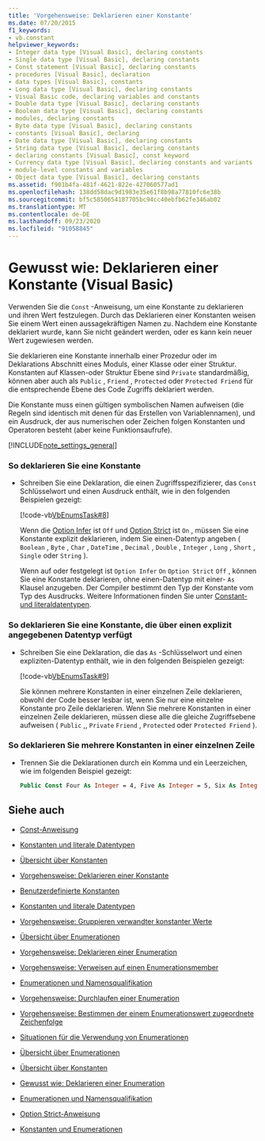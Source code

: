 ```yaml
---
title: 'Vorgehensweise: Deklarieren einer Konstante'
ms.date: 07/20/2015
f1_keywords:
- vb.constant
helpviewer_keywords:
- Integer data type [Visual Basic], declaring constants
- Single data type [Visual Basic], declaring constants
- Const statement [Visual Basic], declaring constants
- procedures [Visual Basic], declaration
- data types [Visual Basic], constants
- Long data type [Visual Basic], declaring constants
- Visual Basic code, declaring variables and constants
- Double data type [Visual Basic], declaring constants
- Boolean data type [Visual Basic], declaring constants
- modules, declaring constants
- Byte data type [Visual Basic], declaring constants
- constants [Visual Basic], declaring
- Date data type [Visual Basic], declaring constants
- String data type [Visual Basic], declaring constants
- declaring constants [Visual Basic], const keyword
- Currency data type [Visual Basic], declaring constants and variants
- module-level constants and variables
- Object data type [Visual Basic], declaring constants
ms.assetid: f901b4fa-481f-4621-822e-427060577ad1
ms.openlocfilehash: 138dd58dac9d1983e35e61f8b98a77810fc6e38b
ms.sourcegitcommit: bf5c5850654187705bc94cc40ebfb62fe346ab02
ms.translationtype: MT
ms.contentlocale: de-DE
ms.lasthandoff: 09/23/2020
ms.locfileid: "91058845"
---
```

# <a name="how-to-declare-a-constant-visual-basic"></a>Gewusst wie: Deklarieren einer Konstante (Visual Basic)

Verwenden Sie die `Const` -Anweisung, um eine Konstante zu deklarieren und ihren Wert festzulegen. Durch das Deklarieren einer Konstanten weisen Sie einem Wert einen aussagekräftigen Namen zu. Nachdem eine Konstante deklariert wurde, kann Sie nicht geändert werden, oder es kann kein neuer Wert zugewiesen werden.  
  
 Sie deklarieren eine Konstante innerhalb einer Prozedur oder im Deklarations Abschnitt eines Moduls, einer Klasse oder einer Struktur. Konstanten auf Klassen-oder Struktur Ebene sind `Private` standardmäßig, können aber auch als `Public` , `Friend` , `Protected` oder `Protected Friend` für die entsprechende Ebene des Code Zugriffs deklariert werden.  
  
 Die Konstante muss einen gültigen symbolischen Namen aufweisen (die Regeln sind identisch mit denen für das Erstellen von Variablennamen), und ein Ausdruck, der aus numerischen oder Zeichen folgen Konstanten und Operatoren besteht (aber keine Funktionsaufrufe).  
  
[!INCLUDE[note_settings_general](~/includes/note-settings-general-md.md)]  
  
### <a name="to-declare-a-constant"></a>So deklarieren Sie eine Konstante  
  
- Schreiben Sie eine Deklaration, die einen Zugriffsspezifizierer, das `Const` Schlüsselwort und einen Ausdruck enthält, wie in den folgenden Beispielen gezeigt:  
  
     [!code-vb[VbEnumsTask#8](~/samples/snippets/visualbasic/VS_Snippets_VBCSharp/VbEnumsTask/VB/Class2.vb#8)]  
  
     Wenn die [Option Infer](../../../language-reference/statements/option-infer-statement.md) ist `Off` und [Option Strict](../../../language-reference/statements/option-strict-statement.md) ist `On` , müssen Sie eine Konstante explizit deklarieren, indem Sie einen-Datentyp angeben ( `Boolean` , `Byte` , `Char` , `DateTime` , `Decimal` , `Double` , `Integer` , `Long` , `Short` , `Single` oder `String` ).  
  
     Wenn auf oder festgelegt ist `Option Infer` `On` `Option Strict` `Off` , können Sie eine Konstante deklarieren, ohne einen-Datentyp mit einer- `As` Klausel anzugeben. Der Compiler bestimmt den Typ der Konstante vom Typ des Ausdrucks. Weitere Informationen finden Sie unter [Constant-und literaldatentypen](constant-and-literal-data-types.md).  
  
### <a name="to-declare-a-constant-that-has-an-explicitly-stated-data-type"></a>So deklarieren Sie eine Konstante, die über einen explizit angegebenen Datentyp verfügt  
  
- Schreiben Sie eine Deklaration, die das `As` -Schlüsselwort und einen expliziten-Datentyp enthält, wie in den folgenden Beispielen gezeigt:  
  
     [!code-vb[VbEnumsTask#9](~/samples/snippets/visualbasic/VS_Snippets_VBCSharp/VbEnumsTask/VB/Class2.vb#9)]  
  
     Sie können mehrere Konstanten in einer einzelnen Zeile deklarieren, obwohl der Code besser lesbar ist, wenn Sie nur eine einzelne Konstante pro Zeile deklarieren. Wenn Sie mehrere Konstanten in einer einzelnen Zeile deklarieren, müssen diese alle die gleiche Zugriffsebene aufweisen ( `Public` ,, `Private` `Friend` , `Protected` oder `Protected Friend` ).  
  
### <a name="to-declare-multiple-constants-on-a-single-line"></a>So deklarieren Sie mehrere Konstanten in einer einzelnen Zeile  
  
- Trennen Sie die Deklarationen durch ein Komma und ein Leerzeichen, wie im folgenden Beispiel gezeigt:  
  
    ```vb  
    Public Const Four As Integer = 4, Five As Integer = 5, Six As Integer = 44  
    ```  
  
## <a name="see-also"></a>Siehe auch

- [Const-Anweisung](../../../language-reference/statements/const-statement.md)
- [Konstanten und literale Datentypen](constant-and-literal-data-types.md)
- [Übersicht über Konstanten](constants-overview.md)
- [Vorgehensweise: Deklarieren einer Konstante](how-to-declare-a-constant.md)
- [Benutzerdefinierte Konstanten](user-defined-constants.md)
- [Konstanten und literale Datentypen](constant-and-literal-data-types.md)
- [Vorgehensweise: Gruppieren verwandter konstanter Werte](how-to-group-related-constant-values-together.md)
- [Übersicht über Enumerationen](enumerations-overview.md)
- [Vorgehensweise: Deklarieren einer Enumeration](how-to-declare-enumerations.md)
- [Vorgehensweise: Verweisen auf einen Enumerationsmember](how-to-refer-to-an-enumeration-member.md)
- [Enumerationen und Namensqualifikation](enumerations-and-name-qualification.md)
- [Vorgehensweise: Durchlaufen einer Enumeration](how-to-iterate-through-an-enumeration.md)
- [Vorgehensweise: Bestimmen der einem Enumerationswert zugeordnete Zeichenfolge](how-to-determine-the-string-associated-with-an-enumeration-value.md)
- [Situationen für die Verwendung von Enumerationen](when-to-use-an-enumeration.md)

- [Übersicht über Enumerationen](enumerations-overview.md)
- [Übersicht über Konstanten](constants-overview.md)
- [Gewusst wie: Deklarieren einer Enumeration](how-to-declare-enumerations.md)
- [Enumerationen und Namensqualifikation](enumerations-and-name-qualification.md)
- [Option Strict-Anweisung](../../../language-reference/statements/option-strict-statement.md)
- [Konstanten und Enumerationen](../../../language-reference/constants-and-enumerations.md)
